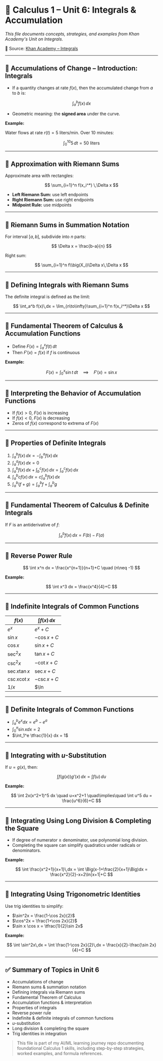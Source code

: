 # 📘 Calculus 1 – Unit 6: Integrals & Accumulation

*This file documents concepts, strategies, and examples from Khan Academy's Unit on Integrals.*

🔗 Source: [Khan Academy – Integrals](https://www.khanacademy.org/math/calculus-1/cs1-integrals)

---

## 📌 Accumulations of Change – Introduction: Integrals

* If a quantity changes at rate $f(x)$, then the accumulated change from $a$ to $b$ is:

$$
\int_a^b f(x)\,dx
$$

* Geometric meaning: the **signed area** under the curve.

**Example:**

Water flows at rate $r(t)=5$ liters/min. Over 10 minutes:

$$
\int_0^{10} 5\,dt = 50 \ \text{liters}
$$

---

## 📌 Approximation with Riemann Sums

Approximate area with rectangles:

$$
\sum_{i=1}^n f(x_i^*) \,\Delta x
$$

* **Left Riemann Sum:** use left endpoints  
* **Right Riemann Sum:** use right endpoints  
* **Midpoint Rule:** use midpoints

---

## 📌 Riemann Sums in Summation Notation

For interval $[a,b]$, subdivide into $n$ parts:

$$
\Delta x = \frac{b-a}{n}
$$

Right sum:

$$
\sum_{i=1}^n f\\big(X_i)\Delta x\,\Delta x
$$

---

## 📌 Defining Integrals with Riemann Sums

The definite integral is defined as the limit:

$$
\int_a^b f(x)\,dx = \lim_{n\to\infty}\sum_{i=1}^n f(x_i^*)\Delta x
$$

---

## 📌 Fundamental Theorem of Calculus & Accumulation Functions

* Define $F(x)=\int_a^x f(t)\,dt$  
* Then $F'(x)=f(x)$ if $f$ is continuous

**Example:**

$$
F(x)=\int_0^x \sin t\,dt \quad\implies\quad F'(x)=\sin x
$$

---

## 📌 Interpreting the Behavior of Accumulation Functions

* If $f(x)>0$, $F(x)$ is increasing  
* If $f(x)<0$, $F(x)$ is decreasing  
* Zeros of $f(x)$ correspond to extrema of $F(x)$

---

## 📌 Properties of Definite Integrals

1. $\int_a^b f(x)\,dx = -\int_b^a f(x)\,dx$  
2. $\int_a^a f(x)\,dx = 0$  
3. $\int_a^b f(x)\,dx+\int_b^c f(x)\,dx=\int_a^c f(x)\,dx$  
4. $\int_a^b c f(x)\,dx = c\int_a^b f(x)\,dx$  
5. $\int_a^b (f+g)=\int_a^b f + \int_a^b g$

---

## 📌 Fundamental Theorem of Calculus & Definite Integrals

If $F$ is an antiderivative of $f$:

$$
\int_a^b f(x)\,dx = F(b)-F(a)
$$

---

## 📌 Reverse Power Rule

$$
\int x^n dx = \frac{x^{n+1}}{n+1}+C \quad (n\neq -1)
$$

**Example:**

$$
\int x^3 dx = \frac{x^4}{4}+C
$$

---

## 📌 Indefinite Integrals of Common Functions

| $f(x)$          | $\int f(x)\,dx$ |
|-----------------|-----------------|
| $e^x$           | $e^x+C$ |
| $\sin x$        | $-\cos x+C$ |
| $\cos x$        | $\sin x+C$ |
| $\sec^2 x$      | $\tan x+C$ |
| $\csc^2 x$      | $-\cot x+C$ |
| $\sec x \tan x$ | $\sec x+C$ |
| $\csc x \cot x$ | $-\csc x+C$ |
| $1/x$           | $\ln|x|+C$ |

---

## 📌 Definite Integrals of Common Functions

* $\int_a^b e^x dx = e^b-e^a$  
* $\int_0^\pi \sin x dx = 2$  
* $\int_1^e \tfrac{1}{x} dx = 1$

---

## 📌 Integrating with $u$-Substitution

If $u=g(x)$, then:

$$
\int f(g(x))g'(x)\,dx = \int f(u)\,du
$$

**Example:**

$$
\int 2x(x^2+1)^5 dx \quad u=x^2+1 \quad\implies\quad \int u^5 du = \frac{u^6}{6}+C
$$

---

## 📌 Integrating Using Long Division & Completing the Square

* If degree of numerator $\geq$ denominator, use polynomial long division.  
* Completing the square can simplify quadratics under radicals or denominators.

**Example:**

$$
\int \frac{x^2+1}{x+1}\,dx = \int \Big(x-1+\frac{2}{x+1}\Big)dx = \frac{x^2}{2}-x+2\ln|x+1|+C
$$

---

## 📌 Integrating Using Trigonometric Identities

Use trig identities to simplify:

* $\sin^2x = \frac{1-\cos 2x}{2}$  
* $\cos^2x = \frac{1+\cos 2x}{2}$  
* $\sin x \cos x = \tfrac{1}{2}\sin 2x$

**Example:**

$$
\int \sin^2x\,dx = \int \frac{1-\cos 2x}{2}\,dx = \frac{x}{2}-\frac{\sin 2x}{4}+C
$$

---

## ✅ Summary of Topics in Unit 6

* Accumulations of change  
* Riemann sums & summation notation  
* Defining integrals via Riemann sums  
* Fundamental Theorem of Calculus  
* Accumulation functions & interpretation  
* Properties of integrals  
* Reverse power rule  
* Indefinite & definite integrals of common functions  
* $u$-substitution  
* Long division & completing the square  
* Trig identities in integration  

> This file is part of my AI/ML learning journey repo documenting foundational Calculus 1 skills, including step-by-step strategies, worked examples, and formula references.


